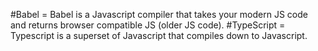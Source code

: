 #Babel = Babel is a Javascript compiler that takes your modern JS code and returns  browser compatible JS (older JS code).
#TypeScript =  Typescript is a superset of Javascript that compiles down to Javascript.
